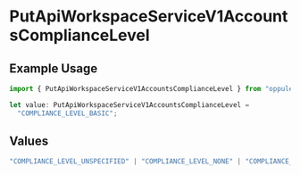 # PutApiWorkspaceServiceV1AccountsComplianceLevel

## Example Usage

```typescript
import { PutApiWorkspaceServiceV1AccountsComplianceLevel } from "oppulence-backend-sdk/models/operations";

let value: PutApiWorkspaceServiceV1AccountsComplianceLevel =
  "COMPLIANCE_LEVEL_BASIC";
```

## Values

```typescript
"COMPLIANCE_LEVEL_UNSPECIFIED" | "COMPLIANCE_LEVEL_NONE" | "COMPLIANCE_LEVEL_BASIC" | "COMPLIANCE_LEVEL_ADVANCED" | "COMPLIANCE_LEVEL_ENTERPRISE"
```
